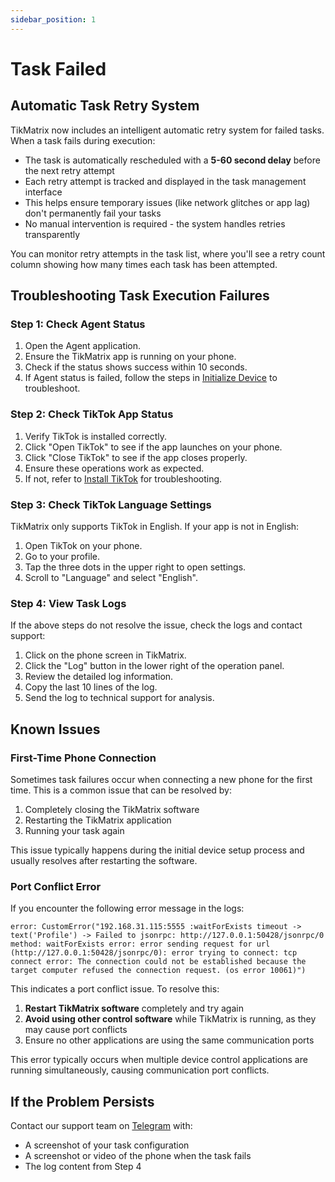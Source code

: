 ```yaml
---
sidebar_position: 1
---
```


# Task Failed

## Automatic Task Retry System

TikMatrix now includes an intelligent automatic retry system for failed tasks. When a task fails during execution:

- The task is automatically rescheduled with a **5-60 second delay** before the next retry attempt
- Each retry attempt is tracked and displayed in the task management interface
- This helps ensure temporary issues (like network glitches or app lag) don't permanently fail your tasks
- No manual intervention is required - the system handles retries transparently

You can monitor retry attempts in the task list, where you'll see a retry count column showing how many times each task has been attempted.

## Troubleshooting Task Execution Failures

### Step 1: Check Agent Status

1. Open the Agent application.
2. Ensure the TikMatrix app is running on your phone.
3. Check if the status shows success within 10 seconds.
4. If Agent status is failed, follow the steps in [Initialize Device](../tutorial-basics/2.init-device.md) to troubleshoot.

### Step 2: Check TikTok App Status

1. Verify TikTok is installed correctly.
2. Click "Open TikTok" to see if the app launches on your phone.
3. Click "Close TikTok" to see if the app closes properly.
4. Ensure these operations work as expected.
5. If not, refer to [Install TikTok](../tutorial-basics/3.install-tiktok.md) for troubleshooting.

### Step 3: Check TikTok Language Settings

TikMatrix only supports TikTok in English. If your app is not in English:

1. Open TikTok on your phone.
2. Go to your profile.
3. Tap the three dots in the upper right to open settings.
4. Scroll to "Language" and select "English".

### Step 4: View Task Logs

If the above steps do not resolve the issue, check the logs and contact support:

1. Click on the phone screen in TikMatrix.
2. Click the "Log" button in the lower right of the operation panel.
3. Review the detailed log information.
4. Copy the last 10 lines of the log.
5. Send the log to technical support for analysis.

## Known Issues

### First-Time Phone Connection

Sometimes task failures occur when connecting a new phone for the first time. This is a common issue that can be resolved by:

1. Completely closing the TikMatrix software
2. Restarting the TikMatrix application
3. Running your task again

This issue typically happens during the initial device setup process and usually resolves after restarting the software.

### Port Conflict Error

If you encounter the following error message in the logs:

```text
error: CustomError("192.168.31.115:5555 :waitForExists timeout -> text('Profile') -> Failed to jsonrpc: http://127.0.0.1:50428/jsonrpc/0 method: waitForExists error: error sending request for url (http://127.0.0.1:50428/jsonrpc/0): error trying to connect: tcp connect error: The connection could not be established because the target computer refused the connection request. (os error 10061)")
```

This indicates a port conflict issue. To resolve this:

1. **Restart TikMatrix software** completely and try again
2. **Avoid using other control software** while TikMatrix is running, as they may cause port conflicts
3. Ensure no other applications are using the same communication ports

This error typically occurs when multiple device control applications are running simultaneously, causing communication port conflicts.

## If the Problem Persists

Contact our support team on [Telegram](https://t.me/tikmatrix_support) with:

- A screenshot of your task configuration
- A screenshot or video of the phone when the task fails
- The log content from Step 4
